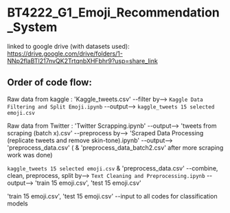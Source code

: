 # BT4222_G1_Emoji_Recommendation_System
linked to google drive (with datasets used): https://drive.google.com/drive/folders/1-NNp2flaBTl217nvQK2TrtqnbXHFbhr9?usp=share_link

## Order of code flow:

Raw data from kaggle : 
'Kaggle_tweets.csv' 
--filter by--> `Kaggle Data Filtering and Split Emoji.ipynb` 
--output--> `kaggle_tweets 15 selected emoji.csv`

Raw data from Twitter : 
'Twitter Scrapping.ipynb' 
--output--> 'tweets from scraping (batch x).csv' 
--preprocess by--> 'Scraped Data Processing (replicate tweets and remove skin-tone).ipynb' 
--output--> 'preprocess_data.csv' ( & 'preprocess_data_batch2.csv' after more scraping work was done)


`kaggle_tweets 15 selected emoji.csv` & 'preprocess_data.csv'
--combine, clean, preprocess, split by--> `Text Cleaning and Preprocessing.ipynb`
--output--> 'train 15 emoji.csv', 'test 15 emoji.csv'

'train 15 emoji.csv', 'test 15 emoji.csv'
--input to all codes for classification models
